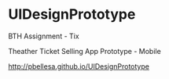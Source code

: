 # UIDesignPrototype
BTH Assignment - Tix

Theather Ticket Selling App Prototype - Mobile

http://pbellesa.github.io/UIDesignPrototype
